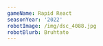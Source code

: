```yaml
---
gameName: Rapid React
seasonYear: '2022'
robotImage: /img/dsc_4088.jpg
robotBlurb: Bruhtato
---
```


